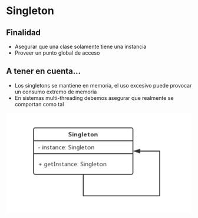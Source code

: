 # Singleton

## Finalidad

* Asegurar que una clase solamente tiene una instancia
* Proveer un punto global de acceso

## A tener en cuenta...

* Los singletons se mantiene en memoria, el uso excesivo puede provocar un consumo extremo de memoria
* En sistemas multi-threading debemos asegurar que realmente se comportan como tal

![Singleton pattern](pattern.png)
